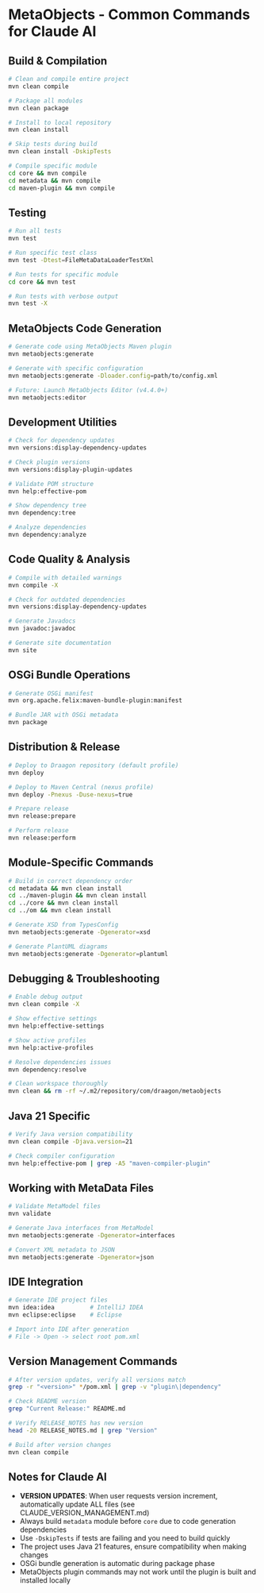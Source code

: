 # MetaObjects - Common Commands for Claude AI

## Build & Compilation

```bash
# Clean and compile entire project
mvn clean compile

# Package all modules
mvn clean package

# Install to local repository
mvn clean install

# Skip tests during build
mvn clean install -DskipTests

# Compile specific module
cd core && mvn compile
cd metadata && mvn compile
cd maven-plugin && mvn compile
```

## Testing

```bash
# Run all tests
mvn test

# Run specific test class
mvn test -Dtest=FileMetaDataLoaderTestXml

# Run tests for specific module
cd core && mvn test

# Run tests with verbose output
mvn test -X
```

## MetaObjects Code Generation

```bash
# Generate code using MetaObjects Maven plugin
mvn metaobjects:generate

# Generate with specific configuration
mvn metaobjects:generate -Dloader.config=path/to/config.xml

# Future: Launch MetaObjects Editor (v4.4.0+)
mvn metaobjects:editor
```

## Development Utilities

```bash
# Check for dependency updates
mvn versions:display-dependency-updates

# Check plugin versions
mvn versions:display-plugin-updates

# Validate POM structure
mvn help:effective-pom

# Show dependency tree
mvn dependency:tree

# Analyze dependencies
mvn dependency:analyze
```

## Code Quality & Analysis

```bash
# Compile with detailed warnings
mvn compile -X

# Check for outdated dependencies
mvn versions:display-dependency-updates

# Generate Javadocs
mvn javadoc:javadoc

# Generate site documentation
mvn site
```

## OSGi Bundle Operations

```bash
# Generate OSGi manifest
mvn org.apache.felix:maven-bundle-plugin:manifest

# Bundle JAR with OSGi metadata
mvn package
```

## Distribution & Release

```bash
# Deploy to Draagon repository (default profile)
mvn deploy

# Deploy to Maven Central (nexus profile)
mvn deploy -Pnexus -Duse-nexus=true

# Prepare release
mvn release:prepare

# Perform release
mvn release:perform
```

## Module-Specific Commands

```bash
# Build in correct dependency order
cd metadata && mvn clean install
cd ../maven-plugin && mvn clean install  
cd ../core && mvn clean install
cd ../om && mvn clean install

# Generate XSD from TypesConfig
mvn metaobjects:generate -Dgenerator=xsd

# Generate PlantUML diagrams
mvn metaobjects:generate -Dgenerator=plantuml
```

## Debugging & Troubleshooting

```bash
# Enable debug output
mvn clean compile -X

# Show effective settings
mvn help:effective-settings

# Show active profiles
mvn help:active-profiles

# Resolve dependencies issues
mvn dependency:resolve

# Clean workspace thoroughly
mvn clean && rm -rf ~/.m2/repository/com/draagon/metaobjects
```

## Java 21 Specific

```bash
# Verify Java version compatibility
mvn clean compile -Djava.version=21

# Check compiler configuration
mvn help:effective-pom | grep -A5 "maven-compiler-plugin"
```

## Working with MetaData Files

```bash
# Validate MetaModel files
mvn validate

# Generate Java interfaces from MetaModel
mvn metaobjects:generate -Dgenerator=interfaces

# Convert XML metadata to JSON
mvn metaobjects:generate -Dgenerator=json
```

## IDE Integration

```bash
# Generate IDE project files
mvn idea:idea          # IntelliJ IDEA
mvn eclipse:eclipse    # Eclipse

# Import into IDE after generation
# File -> Open -> select root pom.xml
```

## Version Management Commands

```bash
# After version updates, verify all versions match
grep -r "<version>" */pom.xml | grep -v "plugin\|dependency"

# Check README version
grep "Current Release:" README.md

# Verify RELEASE_NOTES has new version  
head -20 RELEASE_NOTES.md | grep "Version"

# Build after version changes
mvn clean compile
```

## Notes for Claude AI

- **VERSION UPDATES**: When user requests version increment, automatically update ALL files (see CLAUDE_VERSION_MANAGEMENT.md)
- Always build `metadata` module before `core` due to code generation dependencies
- Use `-DskipTests` if tests are failing and you need to build quickly
- The project uses Java 21 features, ensure compatibility when making changes
- OSGi bundle generation is automatic during package phase
- MetaObjects plugin commands may not work until the plugin is built and installed locally